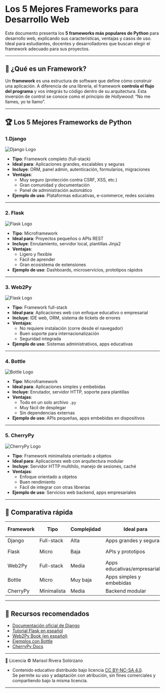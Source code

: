# Los 5 Mejores Frameworks para Desarrollo Web

Este documento presenta los **5 frameworks más populares de Python** para desarrollo web, explicando sus características, ventajas y casos de uso. Ideal para estudiantes, docentes y desarrolladores que buscan elegir el framework adecuado para sus proyectos.

---

## 📌 ¿Qué es un Framework?

Un **framework** es una estructura de software que define cómo construir una aplicación. A diferencia de una librería, el framework **controla el flujo del programa** y vos integrás tu código dentro de su arquitectura. Esta inversión de control se conoce como el principio de *Hollywood*: “No me llames, yo te llamo”.

---

## 🏆 Los 5 Mejores Frameworks de Python

### 1.Django
![Django Logo](https://static.djangoproject.com/img/logos/django-logo-negative.png)

- **Tipo**: Framework completo (full-stack)
- **Ideal para**: Aplicaciones grandes, escalables y seguras
- **Incluye**: ORM, panel admin, autenticación, formularios, migraciones
- **Ventajas**:
  - Muy seguro (protección contra CSRF, XSS, etc.)
  - Gran comunidad y documentación
  - Panel de administración automático
- **Ejemplo de uso**: Plataformas educativas, e-commerce, redes sociales

---

### 2. Flask
![Flask Logo](https://upload.wikimedia.org/wikipedia/commons/3/3c/Flask_logo.svg)
- **Tipo**: Microframework
- **Ideal para**: Proyectos pequeños o APIs REST
- **Incluye**: Enrutamiento, servidor local, plantillas Jinja2
- **Ventajas**:
  - Ligero y flexible
  - Fácil de aprender
  - Gran ecosistema de extensiones
- **Ejemplo de uso**: Dashboards, microservicios, prototipos rápidos

---

### 3. Web2Py
![Flask Logo](https://www.web2py.com/init/static/images/logo_db.png)
- **Tipo**: Framework full-stack
- **Ideal para**: Aplicaciones web con enfoque educativo o empresarial
- **Incluye**: IDE web, ORM, sistema de tickets de errores
- **Ventajas**:
  - No requiere instalación (corre desde el navegador)
  - Buen soporte para internacionalización
  - Seguridad integrada
- **Ejemplo de uso**: Sistemas administrativos, apps educativas

---

### 4. Bottle
![Bottle Logo](https://www.fullstackpython.com/img/logos/bottle.png)
- **Tipo**: Microframework
- **Ideal para**: Aplicaciones simples y embebidas
- **Incluye**: Enrutador, servidor HTTP, soporte para plantillas
- **Ventajas**:
  - Todo en un solo archivo `.py`
  - Muy fácil de desplegar
  - Sin dependencias externas
- **Ejemplo de uso**: APIs pequeñas, apps embebidas en dispositivos

---

### 5. CherryPy
![CherryPy Logo](https://quintagroup.com/cms/python/images/cherrypy.png/@@images/image.png)
- **Tipo**: Framework minimalista orientado a objetos
- **Ideal para**: Aplicaciones web con arquitectura modular
- **Incluye**: Servidor HTTP multihilo, manejo de sesiones, caché
- **Ventajas**:
  - Enfoque orientado a objetos
  - Buen rendimiento
  - Fácil de integrar con otras librerías
- **Ejemplo de uso**: Servicios web backend, apps empresariales

---

## 🧭 Comparativa rápida

| Framework   | Tipo        | Complejidad | Ideal para                  | Incluye ORM |
|-------------|-------------|-------------|-----------------------------|-------------|
| Django      | Full-stack  | Alta        | Apps grandes y seguras      | ✅           |
| Flask       | Micro       | Baja        | APIs y prototipos           | ❌ (extensión) |
| Web2Py      | Full-stack  | Media       | Apps educativas/empresariales | ✅        |
| Bottle      | Micro       | Muy baja    | Apps simples y embebidas    | ❌           |
| CherryPy    | Minimalista | Media       | Backend modular             | ❌           |

---

## 📘 Recursos recomendados

- [Documentación oficial de Django](https://docs.djangoproject.com/es/)
- [Tutorial Flask en español](https://flask.palletsprojects.com/es/)
- [Web2Py Book (en español)](http://www.web2py.com/book)
- [Ejemplos con Bottle](https://bottlepy.org/docs/dev/)
- [CherryPy Docs](https://docs.cherrypy.dev/en/latest/)

---

🪪 Licencia
© Marisol Rivera Solórzano
- Contenido educativo distribuido bajo licencia [CC BY-NC-SA 4.0](https://creativecommons.org/licenses/by-nc-sa/4.0/).  
Se permite su uso y adaptación con atribución, sin fines comerciales y compartiendo bajo la misma licencia.

---

